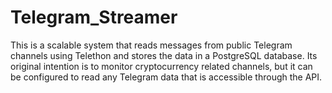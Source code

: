 # Telegram_Streamer
This is a scalable system that reads messages from public Telegram channels using Telethon and stores the data in a PostgreSQL database.  Its original intention is to monitor cryptocurrency related channels, but it can be configured to read any Telegram data that is accessible through the API.
